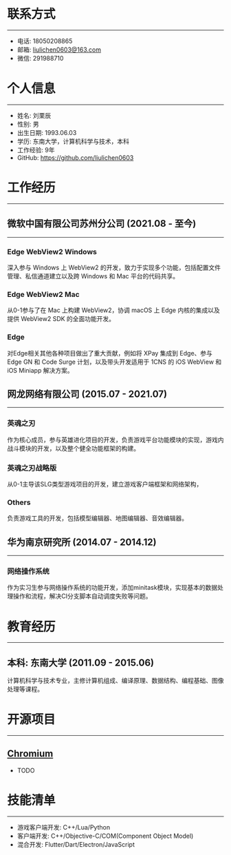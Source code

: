 # 联系方式

---

- 电话: 18050208865
- 邮箱: liulichen0603@163.com
- 微信: 291988710

# 个人信息

---

- 姓名: 刘栗辰
- 性别: 男
- 出生日期: 1993.06.03
- 学历: 东南大学，计算机科学与技术，本科
- 工作经验: 9年
- GitHub: https://github.com/liulichen0603

# 工作经历

---

## 微软中国有限公司苏州分公司 (2021.08 - 至今)

---

### Edge WebView2 Windows

深入参与 Windows 上 WebView2 的开发，致力于实现多个功能，包括配置文件管理、私信通道建立以及跨 Windows 和 Mac 平台的代码共享。

### Edge WebView2 Mac

从0-1参与了在 Mac 上构建 WebView2，协调 macOS 上 Edge 内核的集成以及提供 WebView2 SDK 的全面功能开发。

### Edge

对Edge相关其他各种项目做出了重大贡献，例如将 XPay 集成到 Edge、参与 Edge GN 和 Code Surge 计划，以及带头开发适用于 1CNS 的 iOS WebView 和 iOS Miniapp 解决方案。

## 网龙网络有限公司 (2015.07 - 2021.07)

---

### 英魂之刃

作为核心成员，参与英雄进化项目的开发，负责游戏平台功能模块的实现，游戏内战斗模块的开发，以及整个健全功能框架的构建。

### 英魂之刃战略版

从0-1主导该SLG类型游戏项目的开发，建立游戏客户端框架和网络架构，

### Others

负责游戏工具的开发，包括模型编辑器、地图编辑器、音效编辑器。

## 华为南京研究所 (2014.07 - 2014.12)

---

### 网络操作系统

作为实习生参与网络操作系统的功能开发，添加minitask模块，实现基本的数据处理操作和流程，解决CI分支脚本自动调度失败等问题。

# 教育经历

---

## 本科: 东南大学 (2011.09 - 2015.06)

计算机科学与技术专业，主修计算机组成、编译原理、数据结构、编程基础、图像处理等课程。

# 开源项目

---

## [Chromium](https://source.chromium.org/)

- TODO

# 技能清单

---

- 游戏客户端开发: C++/Lua/Python
- 客户端开发: C++/Objective-C/COM(Component Object Model)
- 混合开发: Flutter/Dart/Electron/JavaScript


